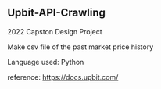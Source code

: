 ## Upbit-API-Crawling

2022 Capston Design Project


Make csv file of the past market price history

Language used: Python


reference: https://docs.upbit.com/
